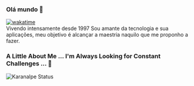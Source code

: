 ### Olá mundo 👋
[![wakatime](https://wakatime.com/badge/user/a9d56b74-8de5-409a-8823-893706115b81.svg)](https://wakatime.com/@a9d56b74-8de5-409a-8823-893706115b81)<br/>
Vivendo intensamente desde 1997
Sou amante da tecnologia e sua aplicações, meu objetivo é  alcançar a maestria naquilo que me proponho a fazer.
### A Little About Me ... I'm Always Looking for Constant Challenges ... 🔭


![Karanalpe Status](https://github-readme-stats.vercel.app/api?username=polarisid&show_icons=true)
<!---
polarisid/polarisid is a ✨ special ✨ repository because its `README.md` (this file) appears on your GitHub profile.
You can click the Preview link to take a look at your changes.
--->
